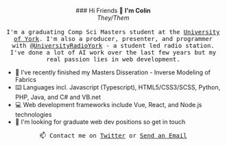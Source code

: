 <p align="center">
  ### Hi Friends 👋
  <strong>I'm Colin</strong><br/><em>They/Them</em>
  <br/><br/>
  <samp>
    I'm a graduating Comp Sci Masters student at the <a target='_blank' href='https://www.york.ac.uk/'>University of York</a>. I'm also a producer, presenter, and programmer with <a target='_blank' href='https://github.com/UniversityRadioYork/'>@UniversityRadioYork</a> - a student led radio station. I've done a lot of AI work over the last few years but my real passion lies in web development.
  </samp>
</p>

- 🔭 I’ve recently finished my Masters Disseration - Inverse Modeling of Fabrics
- ⌨️ Languages incl. Javascript (Typescript), HTML5/CSS3/SCSS, Python, PHP, Java, and C# and VB.net
- 💻 Web development frameworks include Vue, React, and Node.js technologies
- 💬 I'm looking for graduate web dev positions so get in touch


<p align="center">
  <samp>
    📫 Contact me on <a target='_blank'  href="https://twitter.com/ColinRoitt">Twitter</a> or <a target='_blank' href="mailto:me@colinroitt.uk">Send an Email</a>
  </samp>
</p>
